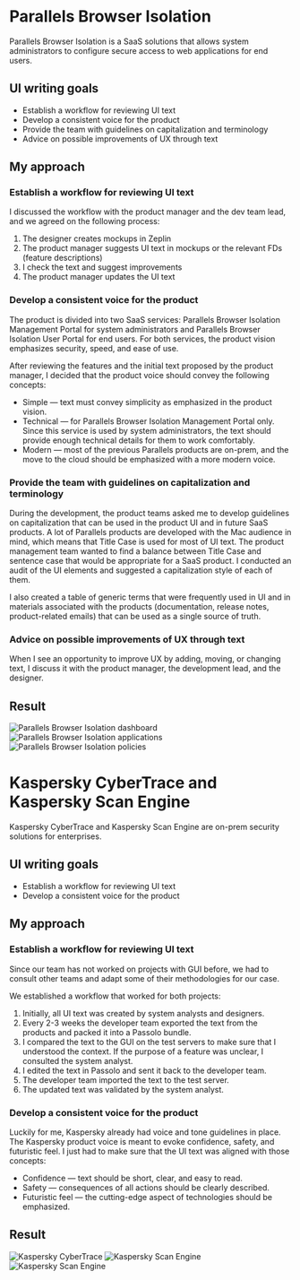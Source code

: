 # Parallels Browser Isolation

Parallels Browser Isolation is a SaaS solutions that allows system administrators to configure secure access to web applications for end users.


## UI writing goals

- Establish a workflow for reviewing UI text
- Develop a consistent voice for the product
- Provide the team with guidelines on capitalization and terminology
- Advice on possible improvements of UX through text


## My approach

### Establish a workflow for reviewing UI text

I discussed the workflow with the product manager and the dev team lead, and we agreed on the following process:

1. The designer creates mockups in Zeplin
2. The product manager suggests UI text in mockups or the relevant FDs (feature descriptions) 
3. I check the text and suggest improvements
4. The product manager updates the UI text

### Develop a consistent voice for the product

The product is divided into two SaaS services: Parallels Browser Isolation Management Portal for system administrators and Parallels Browser Isolation User Portal for end users. For both services, the product vision emphasizes security, speed, and ease of use. 

After reviewing the features and the initial text proposed by the product manager, I decided that the product voice should convey the following concepts:

- Simple — text must convey simplicity as emphasized in the product vision.
- Technical — for Parallels Browser Isolation Management Portal only. Since this service is used by system administrators, the text should provide enough technical details for them to work comfortably.
- Modern — most of the previous Parallels products are on-prem, and the move to the cloud should be emphasized with a more modern voice.


### Provide the team with guidelines on capitalization and terminology

During the development, the product teams asked me to develop guidelines on capitalization that can be used in the product UI and in future SaaS products. A lot of Parallels products are developed with the Mac audience in mind, which means that Title Case is used for most of UI text. The product management team wanted to find a balance between Title Case and sentence case that would be appropriate for a SaaS product. I conducted an audit of the UI elements and suggested a capitalization style of each of them.

I also created a table of generic terms that were frequently used in UI and in materials associated with the products (documentation, release notes, product-related emails) that can be used as a single source of truth.


### Advice on possible improvements of UX through text

When I see an opportunity to improve UX by adding, moving, or changing text, I discuss it with the product manager, the development lead, and the designer. 


## Result

![Parallels Browser Isolation dashboard](PBI_dashboard.png)
![Parallels Browser Isolation applications](PBI_applications.png)
![Parallels Browser Isolation policies](PBI_policies.png)





# Kaspersky CyberTrace and Kaspersky Scan Engine

Kaspersky CyberTrace and Kaspersky Scan Engine are on-prem security solutions for enterprises. 

## UI writing goals

- Establish a workflow for reviewing UI text
- Develop a consistent voice for the product

## My approach
### Establish a workflow for reviewing UI text

Since our team has not worked on projects with GUI before, we had to consult other teams and adapt some of their methodologies for our case. 

We established a workflow that worked for both projects:
1. Initially, all UI text was created by system analysts and designers.
2. Every 2-3 weeks the developer team exported the text from the products and packed it into a Passolo bundle.
3. I compared the text to the GUI on the test servers to make sure that I understood the context. If the purpose of a feature was unclear, I consulted the system analyst.
4. I edited the text in Passolo and sent it back to the developer team.
5. The developer team imported the text to the test server.
6. The updated text was validated by the system analyst.
### Develop a consistent voice for the product

Luckily for me, Kaspersky already had voice and tone guidelines in place. The Kaspersky product voice is meant to evoke confidence, safety, and futuristic feel. I just had to make sure that the UI text was aligned with those concepts:
- Confidence — text should be short, clear, and easy to read.
- Safety — consequences of all actions should be clearly described.
- Futuristic feel — the cutting-edge aspect of technologies should be emphasized.


## Result

![Kaspersky CyberTrace](Kaspersky_CyberTrace.png)
![Kaspersky Scan Engine](Kaspersky_Scan_Engine_1.png)
![Kaspersky Scan Engine](Kaspersky_Scan_Engine_2.png)
